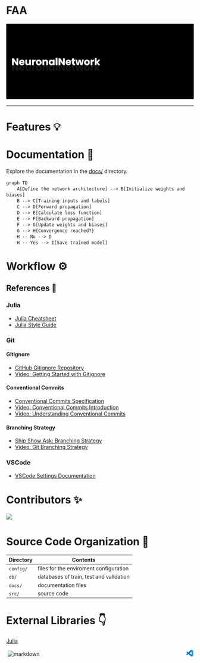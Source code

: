 # FAA

<div align="center"> <img src=".github/img/banner.png" alt="Banner"> </div>

---
# Features 💡

# Documentation 📝

Explore the documentation in the [docs/](/docs) directory.

```mermaid
graph TD
    A[Define the network architecture] --> B[Initialize weights and biases]
    B --> C[Training inputs and labels]
    C --> D[Forward propagation]
    D --> E[Calculate loss function]
    E --> F[Backward propagation]
    F --> G[Update weights and biases]
    G --> H{Convergence reached?}
    H -- No --> D
    H -- Yes --> I[Save trained model]
```

# Workflow ⚙️

## References 🔗

### Julia
- [Julia Cheatsheet](https://cheatsheet.juliadocs.org/)
- [Julia Style Guide](https://docs.julialang.org/en/v1/manual/style-guide/)

### Git

#### Gitignore
- [GitHub Gitignore Repository](https://github.com/github/gitignore)
- [Video: Getting Started with Gitignore](https://www.youtube.com/watch?v=Ikf7hjMDmzw)

#### Conventional Commits
- [Conventional Commits Specification](https://www.conventionalcommits.org/es/v1.0.0/)
- [Video: Conventional Commits Introduction](https://www.youtube.com/watch?v=SigVVJmUGv8)
- [Video: Understanding Conventional Commits](https://www.youtube.com/watch?v=Cp_SHttVTi0)

#### Branching Strategy
- [Ship Show Ask: Branching Strategy](https://martinfowler.com/articles/ship-show-ask.html)
- [Video: Git Branching Strategy](https://www.youtube.com/watch?v=3FssKkNqUHE)

### VSCode
- [VSCode Settings Documentation](https://code.visualstudio.com/docs/getstarted/settings#_settingsjson)

# Contributors ✨

<a href="https://github.com/OscarUDC/FAA/graphs/contributors">
  <img src="https://contrib.rocks/image?repo=OscarUDC/FAA" />
</a>

# Source Code Organization 📁
| Directory | Contents |
| ---- | ---- |
| `config/` | files for the enviroment configuration |
| `db/` | databases of train, test and validation |
| `docs/` | documentation files |
| `src/` | source code |

# External Libraries 👇
[Julia](https://github.com/JuliaLang/julia)

<img src="https://img.shields.io/badge/markdown-000000?style=for-the-badge&logo=markdown&logoColor=white" alt="markdown" style="vertical-align:top; margin:4px"> 
<a href="https://code.visualstudio.com/">
	  <img align="right" alt="Juego | VSCode" width="21px" src="https://raw.githubusercontent.com/vscode-icons/vscode-icons/master/icons/file_type_vscode.svg" />
</a>
